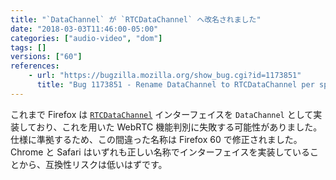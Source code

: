 ```yaml
---
title: "`DataChannel` が `RTCDataChannel` へ改名されました"
date: "2018-03-03T11:46:00-05:00"
categories: ["audio-video", "dom"]
tags: []
versions: ["60"]
references:
    - url: "https://bugzilla.mozilla.org/show_bug.cgi?id=1173851"
      title: "Bug 1173851 - Rename DataChannel to RTCDataChannel per specification"
---
```

これまで Firefox は [`RTCDataChannel`](https://developer.mozilla.org/ja/docs/Web/API/RTCDataChannel) インターフェイスを `DataChannel` として実装しており、これを用いた WebRTC 機能判別に失敗する可能性がありました。仕様に準拠するため、この間違った名称は Firefox 60 で修正されました。Chrome と Safari はいずれも正しい名称でインターフェイスを実装していることから、互換性リスクは低いはずです。
